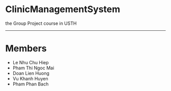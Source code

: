 # ClinicManagementSystem
the Group Project course in USTH

------------------------------------------
# Members
- Le Nhu Chu Hiep
- Pham Thi Ngoc Mai
- Doan Lien Huong
- Vu Khanh Huyen
- Pham Phan Bach
